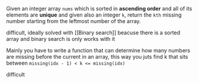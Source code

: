 Given an integer array `nums` which is sorted in **ascending order** and all of its elements are **unique** and given also an integer `k`, return the `kth` missing number starting from the leftmost number of the array.


difficult, ideally solved with [[Binary search]] beacuse there is a sorted array and binary search is only works with it

Mainly you have to write a function that can determine how many numbers are missing before the current in an array, this way you juts find k that sits between `missing(idx - 1) < k <= missing(idx)`

difficult